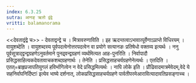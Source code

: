 ```yaml
---
index: 6.3.25
sutra: आनङ् ऋतो द्वंद्वे
vritti: balamanorama
---
```


<<देवताद्वंद्वे च>> - देवताद्वन्द्वे च । मित्रावरुणाविति । इह ऋदन्तत्वाऽभावात्पूर्वेणाऽप्राप्ते विधिरयम् । वायुशब्देति । वायुशब्दस्य पूर्वपदत्वेनोत्तरपदत्वेन वा प्रयोगे सत्यानङः प्रतिषेधो वक्तव्य इत्यर्थः । ननु पूर्वसूत्राद्द्वन्द्वग्रहणेऽनुवर्तमाने पुनद्र्वन्द्वग्रहणं व्यर्थमित्यत आह-पुनरिति । निर्वापादौ प्रसिद्धसाहित्यकदेवतावाचकशब्दग्रहणार्थः । तेनेति । प्रसिद्धसाहचर्यग्रहणेनेत्यर्थः । एतदिति । एतत्=ब्राहृप्रजापतियुगलं हविर्भागित्वेन न वेदे प्रसिद्धमित्यर्थः । नापि लोके इति । प्रौढिवादमात्रमेवेदम्,वेदे ये सहनिर्वापनिर्दिष्टाः॑ इत्येव भाष्ये दर्शनात्, लोकप्रसिद्धसाहचर्यग्रहणे पार्वतीपरमेआरावित्यादावतिप्रसङ्गाच्च ।